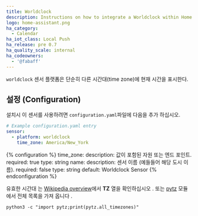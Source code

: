 ```yaml
---
title: Worldclock
description: Instructions on how to integrate a Worldclock within Home Assistant.
logo: home-assistant.png
ha_category:
  - Calendar
ha_iot_class: Local Push
ha_release: pre 0.7
ha_quality_scale: internal
ha_codeowners:
  - '@fabaff'
---
```


`worldclock` 센서 플랫폼은 단순히 다른 시간대(time zone)에 현재 시간을 표시한다.

## 설정 (Configuration)

설치시 이 센서를 사용하려면 `configuration.yaml`파일에 다음을 추가 하십시오.

```yaml
# Example configuration.yaml entry
sensor:
  - platform: worldclock
    time_zone: America/New_York
```

{% configuration %}
time_zone:
  description: 값이 포함된 자원 또는 엔드 포인트.
  required: true
  type: string
name:
  description: 센서 이름 (예들들어 해당 도시 이름).
  required: false
  type: string
  default: Worldclock Sensor
{% endconfiguration %}

유효한 시간대 는 [Wikipedia overview](https://en.wikipedia.org/wiki/List_of_tz_database_time_zones)에서 **TZ** 열을 확인하십시오 . 또는 [pytz](https://pypi.python.org/pypi/pytz) 모듈 에서 전체 목록을 가져 옵니다 .

```shell
python3 -c "import pytz;print(pytz.all_timezones)"
```
